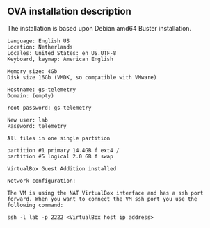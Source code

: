 
## OVA installation description

The installation is based upon Debian amd64 Buster installation.

```
Language: English US
Location: Netherlands
Locales: United States: en_US.UTF-8
Keyboard, keymap: American English

Memory size: 4Gb
Disk size 16Gb (VMDK, so compatible with VMware)

Hostname: gs-telemetry
Domain: (empty)

root password: gs-telemetry

New user: lab
Password: telemetry

All files in one single partition              

partition #1 primary 14.4GB f ext4 /
partition #5 logical 2.0 GB f swap

VirtualBox Guest Addition installed

Network configuration:

The VM is using the NAT VirtualBox interface and has a ssh port forward. When you want to connect the VM ssh port you use the following command:

```

`ssh -l lab -p 2222 <VirtualBox host ip address>`
